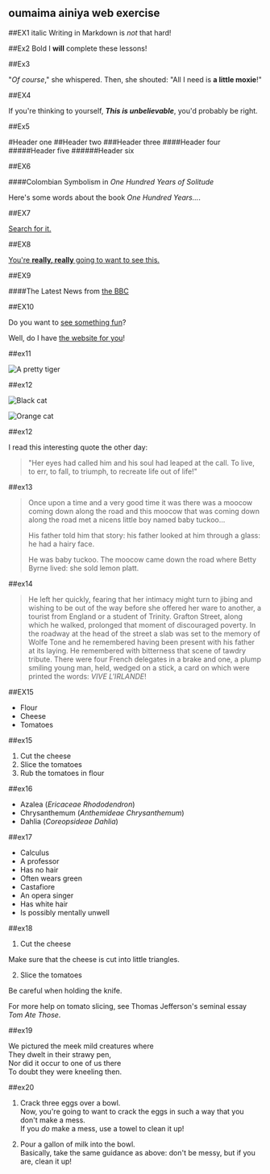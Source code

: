  ## oumaima ainiya web exercise

 ##EX1 italic
 Writing in Markdown is _not_ that hard!

  ##Ex2 Bold 
  I **will** complete these lessons!

  ##Ex3 

  "_Of course_," she whispered. Then, she shouted: "All I need is **a little moxie**!"

  ##EX4

  If you're thinking to yourself, **_This is unbelievable_**, you'd probably be right.

  ##Ex5

  #Header one
  ##Header two
  ###Header three
  ####Header four
  #####Header five
  ######Header six

  ##EX6

  ####Colombian Symbolism in _One Hundred Years of Solitude_

  Here's some words about the book _One Hundred Years..._.

  ##EX7

  [Search for it.](www.google.com)

  ##EX8

  [You're **really, really** going to want to see this.](www.dailykitten.com)

  ##EX9

  ####The Latest News from [the BBC](www.bbc.com/news)

  ##EX10

  Do you want to [see something fun][a fun place]?

 Well, do I have [the website for you][another fun place]!


 [a fun place]:www.zombo.com
 [another fun place]:www.stumbleupon.com 

 ##ex11

 ![A pretty tiger](https://upload.wikimedia.org/wikipedia/commons/5/56/Tiger.50.jpg)

 ##ex12

 ![Black cat][Black]

 ![Orange cat][Orange]

  [Black]:https://upload.wikimedia.org/wikipedia/commons/a/a3/81_INF_DIV_SSI.jpg
  [Orange]:http://icons.iconarchive.com/icons/google/noto-emoji-animals-nature/256/22221-cat-icon.png

  ##ex12

  I read this interesting quote the other day:

 >"Her eyes had called him and his soul had leaped at the call. To live, to err, to fall, to triumph, to recreate life out of life!"

 ##ex13

 
 >Once upon a time and a very good time it was there was a moocow coming down along the road and this moocow that was coming down along the road met a nicens little boy named baby tuckoo...
 >
 >His father told him that story: his father looked at him through a glass: he had a hairy face.
 >
 >He was baby tuckoo. The moocow came down the road where Betty Byrne lived: she sold lemon platt.

 ##ex14

 >He left her quickly, fearing that her intimacy might turn to jibing and wishing to be out of the way before she offered her ware to another, a tourist from England or a student of Trinity. Grafton Street, along which he walked, prolonged that moment of discouraged poverty. In the roadway at the head of the street a slab was set to the memory of Wolfe Tone and he remembered having been present with his father at its laying. He remembered with bitterness that scene of tawdry tribute. There were four French delegates in a brake and one, a plump smiling young man, held, wedged on a stick, a card on which were printed the words: _VIVE L'IRLANDE_!

 ##EX15

 * Flour
 * Cheese
 * Tomatoes

 ##ex15

 1. Cut the cheese
 2. Slice the tomatoes
 3. Rub the tomatoes in flour

 ##ex16

 * Azalea (_Ericaceae Rhododendron_)
 * Chrysanthemum (_Anthemideae Chrysanthemum_)
 * Dahlia (_Coreopsideae Dahlia_)

 ##ex17

 * Calculus
  * A professor
  * Has no hair
  * Often wears green
 * Castafiore
  * An opera singer
  * Has white hair
  * Is possibly mentally unwell

  ##ex18

  1. Cut the cheese

 Make sure that the cheese is cut into little triangles.

2. Slice the tomatoes

 Be careful when holding the knife.
  
 For more help on tomato slicing, see Thomas Jefferson's seminal essay _Tom Ate Those_.

 ##ex19

 We pictured the meek mild creatures where  
They dwelt in their strawy pen,  
Nor did it occur to one of us there  
To doubt they were kneeling then.  

 ##ex20

 1. Crack three eggs over a bowl.  
Now, you're going to want to crack the eggs in such a way that you don't make a mess.  
If you _do_ make a mess, use a towel to clean it up!

2. Pour a gallon of milk into the bowl.  
Basically, take the same guidance as above: don't be messy, but if you are, clean it up!



